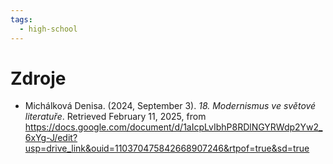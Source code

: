 ```yaml
---
tags:
  - high-school
---
```

# Zdroje
- Michálková Denisa. (2024, September 3). *18. Modernismus ve světové literatuře*. Retrieved February 11, 2025, from https://docs.google.com/document/d/1aIcpLvIbhP8RDlNGYRWdp2Yw2_6xYg-J/edit?usp=drive_link&ouid=110370475842668907246&rtpof=true&sd=true